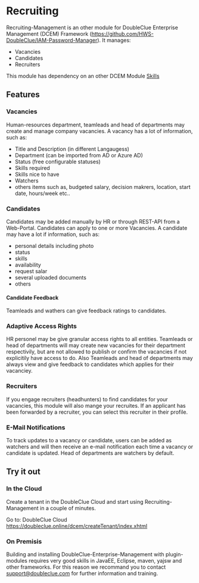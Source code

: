 # Recruiting

Recruiting-Management is an other module for DoubleClue Enterprise Management (DCEM) Framework (https://github.com/HWS-DoubleClue/IAM-Password-Manager). 
It manages:
- Vacancies
- Candidates
- Recruiters  

This module has dependency on an other DCEM Module [Skills](https://github.com/HWS-DoubleClue/Skills-Management) 
	
## Features

### Vacancies
Human-resources department, teamleads and head of departments may create and manage company vacancies. 
A vacancy has a lot of information, such as:
 - Title and Description (in different Langaugess)
 - Department (can be imported from AD or Azure AD)
 - Status (free configurable statuses)
 - Skills required
 - Skills nice to have
 - Watchers
 - others items such as, budgeted salary, decision makrers, location, start date, hours/week etc..

### Candidates
Candidates may be added manually by HR or through REST-API from a Web-Portal.
Candidates can apply to one or more Vacancies.
A candidate may have a lot if information, such as:
 - personal details including photo
 - status
 - skills
 - availability
 - request salar
 - several uploaded documents
 - others
 
#### Candidate Feedback
Teamleads and wathers can give feedback ratings to candidates. 

### Adaptive Access Rights 

HR personel may be give granular access rights to all entities. 
Teamleads or head of departments will may create new vacancies for their department respectivily, but are not allowed to publish or confirm the vacancies if not explicitily have access to do.
Also Teamleads and head of departments may always view and give feedback to candidates which applies for their vacanciey. 


### Recruiters

If you engage recruiters (headhunters) to find candidates for your vacancies, this module will also mange your recruites. If an applicant has been forwarded by a recruiter, you can select this recruiter in their profile.

### E-Mail Notifications
To track updates to a vacancy or candidate, users can be added as watchers and will then receive an e-mail notification each time a vacancy or candidate is updated. Head of departments are watchers by default.

## Try it out

### In the Cloud

Create a tenant in the DoubleClue Cloud and start using Recruiting-Management in a couple of minutes.
 
Go to: DoubleClue Cloud https://doubleclue.online/dcem/createTenant/index.xhtml

### On Premisis

Building and installing DoubleClue-Enterprise-Management with plugin-modules requires very good skills in JavaEE, Eclipse, maven, yajsw and other frameworks. 
For this reason we recommand you to contact support@doubleclue.com for further information and training.

